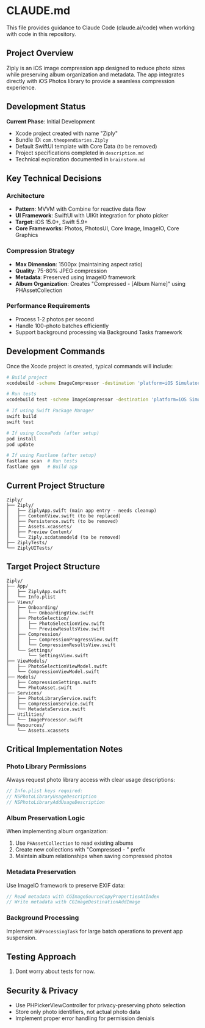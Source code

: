 # CLAUDE.md

This file provides guidance to Claude Code (claude.ai/code) when working with code in this repository.

## Project Overview

Ziply is an iOS image compression app designed to reduce photo sizes while preserving album organization and metadata. The app integrates directly with iOS Photos library to provide a seamless compression experience.

## Development Status

**Current Phase**: Initial Development
- Xcode project created with name "Ziply"
- Bundle ID: `com.theopendiaries.Ziply`
- Default SwiftUI template with Core Data (to be removed)
- Project specifications completed in `description.md`
- Technical exploration documented in `brainstorm.md`

## Key Technical Decisions

### Architecture
- **Pattern**: MVVM with Combine for reactive data flow
- **UI Framework**: SwiftUI with UIKit integration for photo picker
- **Target**: iOS 15.0+, Swift 5.9+
- **Core Frameworks**: Photos, PhotosUI, Core Image, ImageIO, Core Graphics

### Compression Strategy
- **Max Dimension**: 1500px (maintaining aspect ratio)
- **Quality**: 75-80% JPEG compression
- **Metadata**: Preserved using ImageIO framework
- **Album Organization**: Creates "Compressed - [Album Name]" using PHAssetCollection

### Performance Requirements
- Process 1-2 photos per second
- Handle 100-photo batches efficiently
- Support background processing via Background Tasks framework

## Development Commands

Once the Xcode project is created, typical commands will include:

```bash
# Build project
xcodebuild -scheme ImageCompressor -destination 'platform=iOS Simulator,name=iPhone 15'

# Run tests
xcodebuild test -scheme ImageCompressor -destination 'platform=iOS Simulator,name=iPhone 15'

# If using Swift Package Manager
swift build
swift test

# If using CocoaPods (after setup)
pod install
pod update

# If using Fastlane (after setup)
fastlane scan  # Run tests
fastlane gym   # Build app
```

## Current Project Structure

```
Ziply/
├── Ziply/
│   ├── ZiplyApp.swift (main app entry - needs cleanup)
│   ├── ContentView.swift (to be replaced)
│   ├── Persistence.swift (to be removed)
│   ├── Assets.xcassets/
│   ├── Preview Content/
│   └── Ziply.xcdatamodeld (to be removed)
├── ZiplyTests/
└── ZiplyUITests/
```

## Target Project Structure

```
Ziply/
├── App/
│   ├── ZiplyApp.swift
│   └── Info.plist
├── Views/
│   ├── Onboarding/
│   │   └── OnboardingView.swift
│   ├── PhotoSelection/
│   │   ├── PhotoSelectionView.swift
│   │   └── PreviewResultsView.swift
│   ├── Compression/
│   │   ├── CompressionProgressView.swift
│   │   └── CompressionResultsView.swift
│   └── Settings/
│       └── SettingsView.swift
├── ViewModels/
│   ├── PhotoSelectionViewModel.swift
│   └── CompressionViewModel.swift
├── Models/
│   ├── CompressionSettings.swift
│   └── PhotoAsset.swift
├── Services/
│   ├── PhotoLibraryService.swift
│   ├── CompressionService.swift
│   └── MetadataService.swift
├── Utilities/
│   └── ImageProcessor.swift
└── Resources/
    └── Assets.xcassets
```

## Critical Implementation Notes

### Photo Library Permissions
Always request photo library access with clear usage descriptions:
```swift
// Info.plist keys required:
// NSPhotoLibraryUsageDescription
// NSPhotoLibraryAddUsageDescription
```

### Album Preservation Logic
When implementing album organization:
1. Use `PHAssetCollection` to read existing albums
2. Create new collections with "Compressed - " prefix
3. Maintain album relationships when saving compressed photos

### Metadata Preservation
Use ImageIO framework to preserve EXIF data:
```swift
// Read metadata with CGImageSourceCopyPropertiesAtIndex
// Write metadata with CGImageDestinationAddImage
```

### Background Processing
Implement `BGProcessingTask` for large batch operations to prevent app suspension.

## Testing Approach

1. Dont worry about tests for now. 

## Security & Privacy
- Use PHPickerViewController for privacy-preserving photo selection
- Store only photo identifiers, not actual photo data
- Implement proper error handling for permission denials
